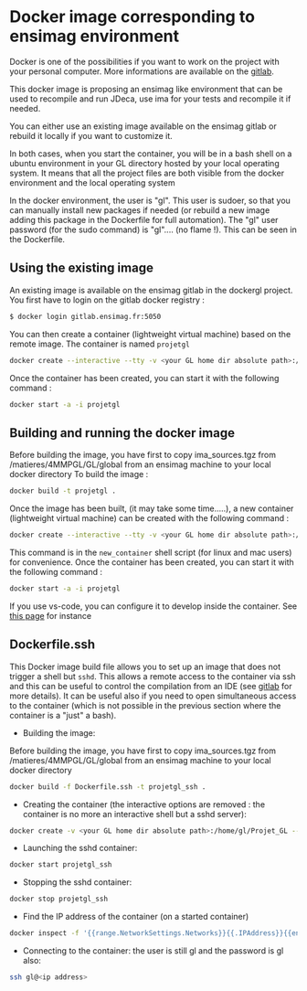 # Docker image corresponding to ensimag environment

Docker is one of the possibilities if you want to work on the project with your personal computer. More informations are available on the [gitlab](https://projet-gl.pages.ensimag.fr/environnement/machine_perso/).

This docker image is proposing an ensimag like environment that can be used to recompile and run JDeca, use ima for your tests and recompile it if needed.

You can either use an existing image available on the ensimag gitlab or rebuild it locally if you want to customize it.

In both cases, when you start the container, you will be in a bash shell on a ubuntu environment in your GL directory hosted by your local operating system. It means that all the project files are both visible from the docker environment and the local operating system

In the docker environment, the user is "gl". This user is sudoer, so that you can manually install new packages if needed (or rebuild a new image adding this package in the Dockerfile for full automation). The "gl" user password (for the sudo command) is "gl".... (no flame !). This can be seen in the Dockerfile.

## Using the existing image

An existing image is available on the ensimag gitlab in the dockergl project. You first have to login on the gitlab docker registry :

```bash
$ docker login gitlab.ensimag.fr:5050
```

You can then create a container (lightweight virtual machine) based on the remote image. The container is named ```projetgl```

```bash
docker create --interactive --tty -v <your GL home dir absolute path>:/home/gl/Projet_GL --name projetgl gitlab.ensimag.fr:5050/reigniep/dockergl
```

 Once the container has been created, you can start it with the following command : 

```bash
docker start -a -i projetgl
```

## Building and running the docker image

Before building the image, you have first to copy ima_sources.tgz from /matieres/4MMPGL/GL/global from an ensimag machine to your local docker directory
To build the image :

```bash
docker build -t projetgl .
```

Once the image has been built, (it may take some time.....), a new container (lightweight virtual machine) can be created with the following command :

```bash
docker create --interactive --tty -v <your GL home dir absolute path>:/home/gl/Projet_GL --name projetgl projetgl
```

This command is in the `new_container` shell script (for linux and mac users) for convenience.  Once the container has been created, you can start it with the following command : 

```bash
docker start -a -i projetgl
```

If you use vs-code, you can configure it to develop inside the container.
See [this page](https://code.visualstudio.com/docs/devcontainers/containers) for instance

## Dockerfile.ssh

This Docker image build file allows you to set up an image that does not trigger a shell but ``sshd``. This allows a remote access to the container via ssh and this can be useful to control the compilation from an IDE (see [gitlab](https://projet-gl.pages.ensimag.fr/environnement/machine_perso/) for more details). It can be useful also if you need to open simultaneous access to the container (which is not possible in the previous section where the container is a "just" a bash).

* Building the image:

Before building the image, you have first to copy ima_sources.tgz from /matieres/4MMPGL/GL/global from an ensimag machine to your local docker directory

```bash
docker build -f Dockerfile.ssh -t projetgl_ssh .
```

* Creating the container (the interactive options are removed : the container is no more an interactive shell but a sshd server):

```bash
docker create -v <your GL home dir absolute path>:/home/gl/Projet_GL --name projetgl_ssh projetgl_ssh
```

* Launching the sshd container:

```bash
docker start projetgl_ssh
```

* Stopping the sshd container:

```bash
docker stop projetgl_ssh
```

* Find the IP address of the container (on a started container)

```bash
docker inspect -f '{{range.NetworkSettings.Networks}}{{.IPAddress}}{{end}}' projetgl_ssh
```

* Connecting to the container: the user is still gl and the password is gl also:

```bash
ssh gl@<ip address>
```
